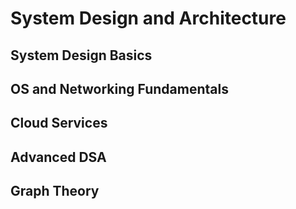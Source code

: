 # System Design and Architecture


## System Design Basics


## OS and Networking Fundamentals


## Cloud Services


## Advanced DSA


## Graph Theory